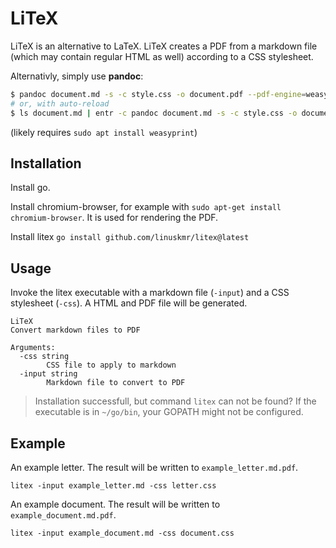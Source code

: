 # LiTeX

LiTeX is an alternative to LaTeX. LiTeX creates a PDF from a markdown file (which may contain regular HTML as well) according to a CSS stylesheet.

Alternativly, simply use **pandoc**:

```bash
$ pandoc document.md -s -c style.css -o document.pdf --pdf-engine=weasyprint
# or, with auto-reload
$ ls document.md | entr -c pandoc document.md -s -c style.css -o document.pdf --pdf-engine=weasyprint
```

(likely requires `sudo apt install weasyprint`)

## Installation

Install go.

Install chromium-browser, for example with `sudo apt-get install chromium-browser`. It is used for rendering the PDF.

Install litex `go install github.com/linuskmr/litex@latest`

## Usage

Invoke the litex executable with a markdown file (`-input`) and a CSS stylesheet (`-css`). A HTML and PDF file will be generated.

```
LiTeX
Convert markdown files to PDF

Arguments:
  -css string
    	CSS file to apply to markdown
  -input string
    	Markdown file to convert to PDF
```

> Installation successfull, but command `litex` can not be found? If the executable is in `~/go/bin`, your GOPATH might not be configured.

## Example

An example letter. The result will be written to `example_letter.md.pdf`.

```
litex -input example_letter.md -css letter.css
```

An example document. The result will be written to `example_document.md.pdf`.

```
litex -input example_document.md -css document.css
```
